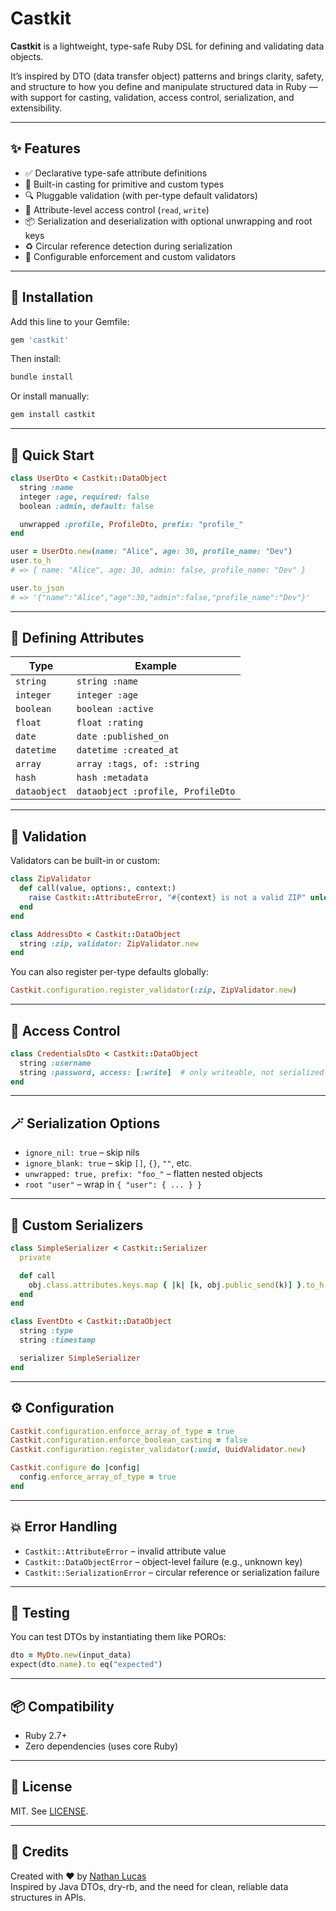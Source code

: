 
# Castkit

**Castkit** is a lightweight, type-safe Ruby DSL for defining and validating data objects.

It’s inspired by DTO (data transfer object) patterns and brings clarity, safety, and structure to how you define and manipulate structured data in Ruby — with support for casting, validation, access control, serialization, and extensibility.

---

## ✨ Features

- ✅ Declarative type-safe attribute definitions
- 🔁 Built-in casting for primitive and custom types
- 🔍 Pluggable validation (with per-type default validators)
- 🔐 Attribute-level access control (`read`, `write`)
- 📦 Serialization and deserialization with optional unwrapping and root keys
- ♻️ Circular reference detection during serialization
- 🔧 Configurable enforcement and custom validators

---

## 🔧 Installation

Add this line to your Gemfile:

```ruby
gem 'castkit'
```

Then install:

```bash
bundle install
```

Or install manually:

```bash
gem install castkit
```

---

## 🚀 Quick Start

```ruby
class UserDto < Castkit::DataObject
  string :name
  integer :age, required: false
  boolean :admin, default: false

  unwrapped :profile, ProfileDto, prefix: "profile_"
end

user = UserDto.new(name: "Alice", age: 30, profile_name: "Dev")
user.to_h
# => { name: "Alice", age: 30, admin: false, profile_name: "Dev" }

user.to_json
# => '{"name":"Alice","age":30,"admin":false,"profile_name":"Dev"}'
```

---

## 🧱 Defining Attributes

| Type        | Example                        |
|-------------|--------------------------------|
| `string`    | `string :name`                 |
| `integer`   | `integer :age`                 |
| `boolean`   | `boolean :active`              |
| `float`     | `float :rating`                |
| `date`      | `date :published_on`           |
| `datetime`  | `datetime :created_at`         |
| `array`     | `array :tags, of: :string`     |
| `hash`      | `hash :metadata`               |
| `dataobject`| `dataobject :profile, ProfileDto` |

---

## 🧪 Validation

Validators can be built-in or custom:

```ruby
class ZipValidator
  def call(value, options:, context:)
    raise Castkit::AttributeError, "#{context} is not a valid ZIP" unless value =~ /^\d{5}$/
  end
end

class AddressDto < Castkit::DataObject
  string :zip, validator: ZipValidator.new
end
```

You can also register per-type defaults globally:

```ruby
Castkit.configuration.register_validator(:zip, ZipValidator.new)
```

---

## 🔐 Access Control

```ruby
class CredentialsDto < Castkit::DataObject
  string :username
  string :password, access: [:write]  # only writeable, not serialized
end
```

---

## 🪄 Serialization Options

- `ignore_nil: true` – skip nils
- `ignore_blank: true` – skip `[]`, `{}`, `""`, etc.
- `unwrapped: true, prefix: "foo_"` – flatten nested objects
- `root "user"` – wrap in `{ "user": { ... } }`

---

## 🔄 Custom Serializers

```ruby
class SimpleSerializer < Castkit::Serializer
  private

  def call
    obj.class.attributes.keys.map { |k| [k, obj.public_send(k)] }.to_h
  end
end

class EventDto < Castkit::DataObject
  string :type
  string :timestamp

  serializer SimpleSerializer
end
```

---

## ⚙️ Configuration

```ruby
Castkit.configuration.enforce_array_of_type = true
Castkit.configuration.enforce_boolean_casting = false
Castkit.configuration.register_validator(:uuid, UuidValidator.new)

Castkit.configure do |config|
  config.enforce_array_of_type = true
end
```

---

## 💥 Error Handling

- `Castkit::AttributeError` – invalid attribute value
- `Castkit::DataObjectError` – object-level failure (e.g., unknown key)
- `Castkit::SerializationError` – circular reference or serialization failure

---

## 🧪 Testing

You can test DTOs by instantiating them like POROs:

```ruby
dto = MyDto.new(input_data)
expect(dto.name).to eq("expected")
```

---

## 📦 Compatibility

- Ruby 2.7+
- Zero dependencies (uses core Ruby)

---

## 📃 License

MIT. See [LICENSE](LICENSE).

---

## 🙏 Credits

Created with ❤️ by [Nathan Lucas](https://github.com/you)  
Inspired by Java DTOs, dry-rb, and the need for clean, reliable data structures in APIs.
